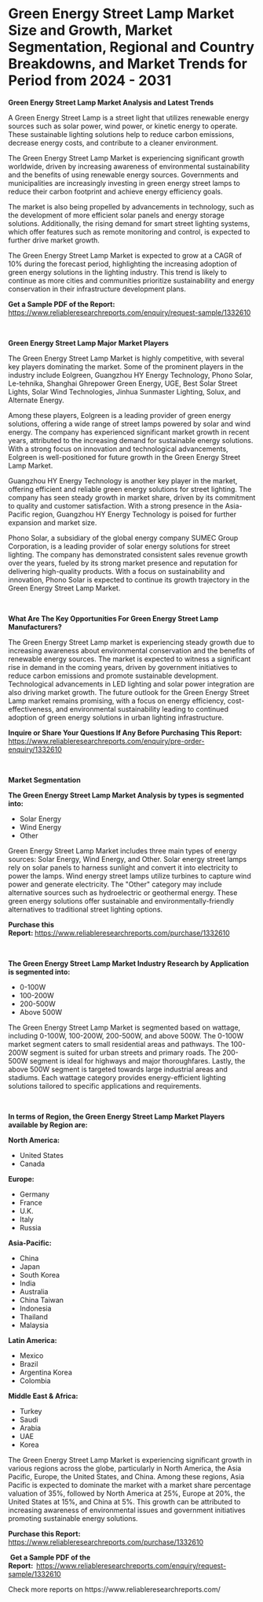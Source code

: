 <p><h1>Green Energy Street Lamp Market Size and Growth, Market Segmentation, Regional and Country Breakdowns, and Market Trends for Period from 2024 -  2031</h1></p><p><strong>Green Energy Street Lamp Market Analysis and Latest Trends</strong></p>
<p><p>A Green Energy Street Lamp is a street light that utilizes renewable energy sources such as solar power, wind power, or kinetic energy to operate. These sustainable lighting solutions help to reduce carbon emissions, decrease energy costs, and contribute to a cleaner environment. </p><p>The Green Energy Street Lamp Market is experiencing significant growth worldwide, driven by increasing awareness of environmental sustainability and the benefits of using renewable energy sources. Governments and municipalities are increasingly investing in green energy street lamps to reduce their carbon footprint and achieve energy efficiency goals. </p><p>The market is also being propelled by advancements in technology, such as the development of more efficient solar panels and energy storage solutions. Additionally, the rising demand for smart street lighting systems, which offer features such as remote monitoring and control, is expected to further drive market growth.</p><p>The Green Energy Street Lamp Market is expected to grow at a CAGR of 10% during the forecast period, highlighting the increasing adoption of green energy solutions in the lighting industry. This trend is likely to continue as more cities and communities prioritize sustainability and energy conservation in their infrastructure development plans.</p></p>
<p><strong>Get a Sample PDF of the Report:&nbsp;</strong> <a href="https://www.reliableresearchreports.com/enquiry/request-sample/1332610">https://www.reliableresearchreports.com/enquiry/request-sample/1332610</a></p>
<p>&nbsp;</p>
<p><strong>Green Energy Street Lamp Major Market Players</strong></p>
<p><p>The Green Energy Street Lamp Market is highly competitive, with several key players dominating the market. Some of the prominent players in the industry include Eolgreen, Guangzhou HY Energy Technology, Phono Solar, Le-tehnika, Shanghai Ghrepower Green Energy, UGE, Best Solar Street Lights, Solar Wind Technologies, Jinhua Sunmaster Lighting, Solux, and Alternate Energy.</p><p>Among these players, Eolgreen is a leading provider of green energy solutions, offering a wide range of street lamps powered by solar and wind energy. The company has experienced significant market growth in recent years, attributed to the increasing demand for sustainable energy solutions. With a strong focus on innovation and technological advancements, Eolgreen is well-positioned for future growth in the Green Energy Street Lamp Market.</p><p>Guangzhou HY Energy Technology is another key player in the market, offering efficient and reliable green energy solutions for street lighting. The company has seen steady growth in market share, driven by its commitment to quality and customer satisfaction. With a strong presence in the Asia-Pacific region, Guangzhou HY Energy Technology is poised for further expansion and market size.</p><p>Phono Solar, a subsidiary of the global energy company SUMEC Group Corporation, is a leading provider of solar energy solutions for street lighting. The company has demonstrated consistent sales revenue growth over the years, fueled by its strong market presence and reputation for delivering high-quality products. With a focus on sustainability and innovation, Phono Solar is expected to continue its growth trajectory in the Green Energy Street Lamp Market.</p></p>
<p>&nbsp;</p>
<p><strong>What Are The Key Opportunities For Green Energy Street Lamp Manufacturers?</strong></p>
<p><p>The Green Energy Street Lamp market is experiencing steady growth due to increasing awareness about environmental conservation and the benefits of renewable energy sources. The market is expected to witness a significant rise in demand in the coming years, driven by government initiatives to reduce carbon emissions and promote sustainable development. Technological advancements in LED lighting and solar power integration are also driving market growth. The future outlook for the Green Energy Street Lamp market remains promising, with a focus on energy efficiency, cost-effectiveness, and environmental sustainability leading to continued adoption of green energy solutions in urban lighting infrastructure.</p></p>
<p><strong>Inquire or Share Your Questions If Any Before Purchasing This Report:</strong> <a href="https://www.reliableresearchreports.com/enquiry/pre-order-enquiry/1332610">https://www.reliableresearchreports.com/enquiry/pre-order-enquiry/1332610</a></p>
<p>&nbsp;</p>
<p><strong>Market Segmentation</strong></p>
<p><strong>The Green Energy Street Lamp Market Analysis by types is segmented into:</strong></p>
<p><ul><li>Solar Energy</li><li>Wind Energy</li><li>Other</li></ul></p>
<p><p>Green Energy Street Lamp Market includes three main types of energy sources: Solar Energy, Wind Energy, and Other. Solar energy street lamps rely on solar panels to harness sunlight and convert it into electricity to power the lamps. Wind energy street lamps utilize turbines to capture wind power and generate electricity. The "Other" category may include alternative sources such as hydroelectric or geothermal energy. These green energy solutions offer sustainable and environmentally-friendly alternatives to traditional street lighting options.</p></p>
<p><strong>Purchase this Report:&nbsp;</strong><a href="https://www.reliableresearchreports.com/purchase/1332610">https://www.reliableresearchreports.com/purchase/1332610</a></p>
<p>&nbsp;</p>
<p><strong>The Green Energy Street Lamp Market Industry Research by Application is segmented into:</strong></p>
<p><ul><li>0-100W</li><li>100-200W</li><li>200-500W</li><li>Above 500W</li></ul></p>
<p><p>The Green Energy Street Lamp Market is segmented based on wattage, including 0-100W, 100-200W, 200-500W, and above 500W. The 0-100W market segment caters to small residential areas and pathways. The 100-200W segment is suited for urban streets and primary roads. The 200-500W segment is ideal for highways and major thoroughfares. Lastly, the above 500W segment is targeted towards large industrial areas and stadiums. Each wattage category provides energy-efficient lighting solutions tailored to specific applications and requirements.</p></p>
<p>&nbsp;</p>
<p><strong>In terms of Region, the Green Energy Street Lamp Market Players available by Region are:</strong></p>
<p>
    <p> <strong> North America: </strong>
        <ul>
            <li>United States</li>
            <li>Canada</li>
        </ul>
        </p> 
    <p> <strong> Europe: </strong>
        <ul>
            <li>Germany</li>
            <li>France</li>
            <li>U.K.</li>
            <li>Italy</li>
            <li>Russia</li>
        </ul>
        </p> 
    <p> <strong> Asia-Pacific: </strong>
        <ul>
            <li>China</li>
            <li>Japan</li>
            <li>South Korea</li>
            <li>India</li>
            <li>Australia</li>
            <li>China Taiwan</li>
            <li>Indonesia</li>
            <li>Thailand</li>
            <li>Malaysia</li>
        </ul>
        </p> 
    <p> <strong> Latin America: </strong>
        <ul>
            <li>Mexico</li>
            <li>Brazil</li>
            <li>Argentina Korea</li>
            <li>Colombia</li>
        </ul>
        </p> 
    <p> <strong> Middle East & Africa: </strong>
        <ul>
            <li>Turkey</li>
            <li>Saudi</li>
            <li>Arabia</li>
            <li>UAE</li>
            <li>Korea</li>
        </ul>
    </p>
    </p>
<p><p>The Green Energy Street Lamp Market is experiencing significant growth in various regions across the globe, particularly in North America, the Asia Pacific, Europe, the United States, and China. Among these regions, Asia Pacific is expected to dominate the market with a market share percentage valuation of 35%, followed by North America at 25%, Europe at 20%, the United States at 15%, and China at 5%. This growth can be attributed to increasing awareness of environmental issues and government initiatives promoting sustainable energy solutions.</p></p>
<p><strong>Purchase this Report: </strong><a href="https://www.reliableresearchreports.com/purchase/1332610">https://www.reliableresearchreports.com/purchase/1332610</a></p>
<p>&nbsp;<strong>Get a Sample PDF of the Report:&nbsp;&nbsp;</strong><a href="https://www.reliableresearchreports.com/enquiry/request-sample/1332610">https://www.reliableresearchreports.com/enquiry/request-sample/1332610</a></p>
<p><strong></strong></p>
<p>Check more reports on https://www.reliableresearchreports.com/</p>